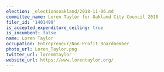 ```yaml
---
election: _electionsoakland/2018-11-06.md
committee_name: Loren Taylor for Oakland City Council 2018
filer_id: '1401499'
is_accepted_expenditure_ceiling: true
is_incumbent: false
name: Loren Taylor
occupation: Entrepreneur/Non-Profit Boardmember
photo_url: Loren_Taylor.png
twitter_url: lorenmtaylor
website_url: https://www.lorentaylor.org/
---
```

